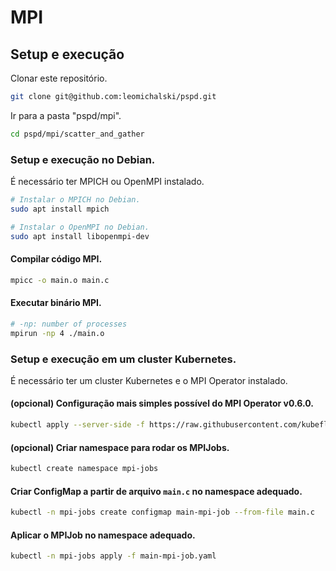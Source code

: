 # MPI

## Setup e execução

Clonar este repositório.

```bash
git clone git@github.com:leomichalski/pspd.git
```

Ir para a pasta "pspd/mpi".

```bash
cd pspd/mpi/scatter_and_gather
```

### Setup e execução no Debian.

É necessário ter MPICH ou OpenMPI instalado.

```bash
# Instalar o MPICH no Debian.
sudo apt install mpich

# Instalar o OpenMPI no Debian.
sudo apt install libopenmpi-dev
```

#### Compilar código MPI.

```bash
mpicc -o main.o main.c
```

#### Executar binário MPI.

```bash
# -np: number of processes
mpirun -np 4 ./main.o
```

### Setup e execução em um cluster Kubernetes.

É necessário ter um cluster Kubernetes e o MPI Operator instalado.

#### (opcional) Configuração mais simples possível do MPI Operator v0.6.0.

```bash
kubectl apply --server-side -f https://raw.githubusercontent.com/kubeflow/mpi-operator/v0.6.0/deploy/v2beta1/mpi-operator.yaml
```

#### (opcional) Criar namespace para rodar os MPIJobs.

```bash
kubectl create namespace mpi-jobs
```

#### Criar ConfigMap a partir de arquivo `main.c` no namespace adequado.

```bash
kubectl -n mpi-jobs create configmap main-mpi-job --from-file main.c
```

#### Aplicar o MPIJob no namespace adequado.

```bash
kubectl -n mpi-jobs apply -f main-mpi-job.yaml
```
